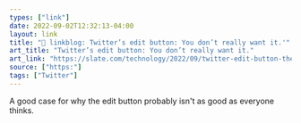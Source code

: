 ```yaml
---
types: ["link"]
date: 2022-09-02T12:32:13-04:00
layout: link
title: "🔗 linkblog: Twitter’s edit button: You don’t really want it.'"
art_title: "Twitter’s edit button: You don’t really want it."
art_link: "https://slate.com/technology/2022/09/twitter-edit-button-the-case-against-it.html?via=rss"
source: ["https:"]
tags: ["Twitter"]
---
```

A good case for why the edit button probably isn't as good as everyone thinks.
 

